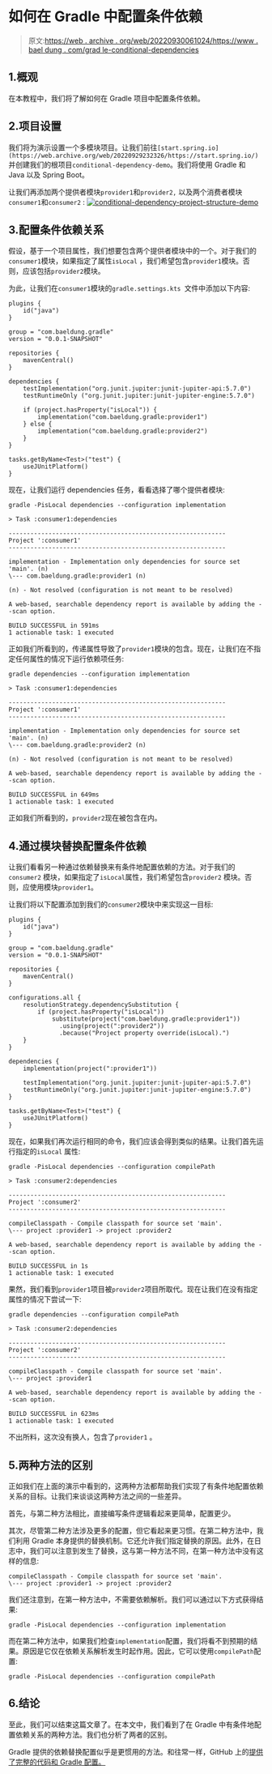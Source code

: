 # 如何在 Gradle 中配置条件依赖

> 原文:[https://web . archive . org/web/20220930061024/https://www . bael dung . com/grad le-conditional-dependencies](https://web.archive.org/web/20220930061024/https://www.baeldung.com/gradle-conditional-dependencies)

## 1.概观

在本教程中，我们将了解如何在 Gradle 项目中配置条件依赖。

## 2.项目设置

我们将为演示设置一个多模块项目。让我们前往`[start.spring.io](https://web.archive.org/web/20220929232326/https://start.spring.io/)`并创建我们的根项目`conditional-dependency-demo`。我们将使用 Gradle 和 Java 以及 Spring Boot。

让我们再添加两个提供者模块`provider1`和`provider2,` 以及两个消费者模块`consumer1`和`consumer2` :
[![conditional-dependency-project-structure-demo](img/f38494959bbb025b51366b8f3d834e7a.png)](/web/20220929232326/https://www.baeldung.com/wp-content/uploads/2022/08/conditional-dependency-project-structure.png)

## 3.配置条件依赖关系

假设，基于一个项目属性，我们想要包含两个提供者模块中的一个。对于我们的`consumer1`模块，如果指定了属性`isLocal` ，我们希望包含`provider1`模块。否则，应该包括`provider2`模块。

为此，让我们在`consumer1`模块的`gradle.settings.kts `文件中添加以下内容:

```
plugins {
    id("java")
}

group = "com.baeldung.gradle"
version = "0.0.1-SNAPSHOT"

repositories {
    mavenCentral()
}

dependencies {
    testImplementation("org.junit.jupiter:junit-jupiter-api:5.7.0")
    testRuntimeOnly ("org.junit.jupiter:junit-jupiter-engine:5.7.0")

    if (project.hasProperty("isLocal")) {
        implementation("com.baeldung.gradle:provider1")
    } else {
        implementation("com.baeldung.gradle:provider2")
    }
}

tasks.getByName<Test>("test") {
    useJUnitPlatform()
}
```

现在，让我们运行 dependencies 任务，看看选择了哪个提供者模块:

```
gradle -PisLocal dependencies --configuration implementation
```

```
> Task :consumer1:dependencies

------------------------------------------------------------
Project ':consumer1'
------------------------------------------------------------

implementation - Implementation only dependencies for source set 'main'. (n)
\--- com.baeldung.gradle:provider1 (n)

(n) - Not resolved (configuration is not meant to be resolved)

A web-based, searchable dependency report is available by adding the --scan option.

BUILD SUCCESSFUL in 591ms
1 actionable task: 1 executed 
```

正如我们所看到的，传递属性导致了`provider1`模块的包含。现在，让我们在不指定任何属性的情况下运行依赖项任务:

```
gradle dependencies --configuration implementation
```

```
> Task :consumer1:dependencies

------------------------------------------------------------
Project ':consumer1'
------------------------------------------------------------

implementation - Implementation only dependencies for source set 'main'. (n)
\--- com.baeldung.gradle:provider2 (n)

(n) - Not resolved (configuration is not meant to be resolved)

A web-based, searchable dependency report is available by adding the --scan option.

BUILD SUCCESSFUL in 649ms
1 actionable task: 1 executed 
```

正如我们所看到的，`provider2`现在被包含在内。

## 4.通过模块替换配置条件依赖

让我们看看另一种通过依赖替换来有条件地配置依赖的方法。对于我们的`consumer2` 模块，如果指定了`isLocal`属性，我们希望包含`provider2` 模块。否则，应使用模块`provider1`。

让我们将以下配置添加到我们的`consumer2`模块中来实现这一目标:

```
plugins {
    id("java")
}

group = "com.baeldung.gradle"
version = "0.0.1-SNAPSHOT"

repositories {
    mavenCentral()
}

configurations.all {
    resolutionStrategy.dependencySubstitution {
        if (project.hasProperty("isLocal"))
            substitute(project("com.baeldung.gradle:provider1"))
              .using(project(":provider2"))
              .because("Project property override(isLocal).")
    }
}

dependencies {
    implementation(project(":provider1"))

    testImplementation("org.junit.jupiter:junit-jupiter-api:5.7.0")
    testRuntimeOnly("org.junit.jupiter:junit-jupiter-engine:5.7.0")
}

tasks.getByName<Test>("test") {
    useJUnitPlatform()
} 
```

现在，如果我们再次运行相同的命令，我们应该会得到类似的结果。让我们首先运行指定的`isLocal` 属性:

```
gradle -PisLocal dependencies --configuration compilePath
```

```
> Task :consumer2:dependencies

------------------------------------------------------------
Project ':consumer2'
------------------------------------------------------------

compileClasspath - Compile classpath for source set 'main'.
\--- project :provider1 -> project :provider2

A web-based, searchable dependency report is available by adding the --scan option.

BUILD SUCCESSFUL in 1s
1 actionable task: 1 executed 
```

果然，我们看到`provider1`项目被`provider2`项目所取代。现在让我们在没有指定属性的情况下尝试一下:

```
gradle dependencies --configuration compilePath
```

```
> Task :consumer2:dependencies

------------------------------------------------------------
Project ':consumer2'
------------------------------------------------------------

compileClasspath - Compile classpath for source set 'main'.
\--- project :provider1

A web-based, searchable dependency report is available by adding the --scan option.

BUILD SUCCESSFUL in 623ms
1 actionable task: 1 executed 
```

不出所料，这次没有换人，包含了`provider1` 。

## 5.两种方法的区别

正如我们在上面的演示中看到的，这两种方法都帮助我们实现了有条件地配置依赖关系的目标。让我们来谈谈这两种方法之间的一些差异。

首先，与第二种方法相比，直接编写条件逻辑看起来更简单，配置更少。

其次，尽管第二种方法涉及更多的配置，但它看起来更习惯。在第二种方法中，我们利用 Gradle 本身提供的替换机制。它还允许我们指定替换的原因。此外，在日志中，我们可以注意到发生了替换，这与第一种方法不同，在第一种方法中没有这样的信息:

```
compileClasspath - Compile classpath for source set 'main'. 
\--- project :provider1 -> project :provider2
```

我们还注意到，在第一种方法中，不需要依赖解析。我们可以通过以下方式获得结果:

```
gradle -PisLocal dependencies --configuration implementation
```

而在第二种方法中，如果我们检查`implementation`配置，我们将看不到预期的结果。原因是它仅在依赖关系解析发生时起作用。因此，它可以使用`compilePath`配置:

```
gradle -PisLocal dependencies --configuration compilePath
```

## 6.结论

至此，我们可以结束这篇文章了。在本文中，我们看到了在 Gradle 中有条件地配置依赖关系的两种方法。我们也分析了两者的区别。

Gradle 提供的依赖替换配置似乎是更惯用的方法。和往常一样，GitHub 上的[提供了完整的代码和 Gradle 配置。](https://web.archive.org/web/20220929232326/https://github.com/eugenp/tutorials/tree/master/gradle-modules/gradle-7)
